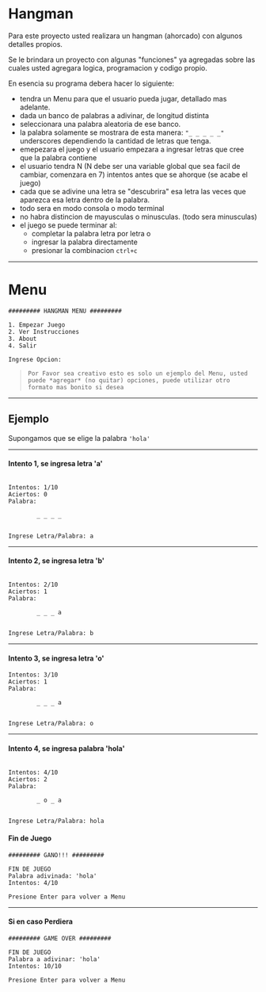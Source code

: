 # Hangman

Para este proyecto usted realizara un hangman (ahorcado) con algunos detalles propios.


Se le brindara un proyecto con algunas "funciones" ya agregadas sobre las cuales usted agregara logica, programacion y codigo propio.


En esencia su programa debera hacer lo siguiente:

- tendra un Menu para que el usuario pueda jugar, detallado mas adelante.
- dada un banco de palabras a adivinar, de longitud distinta
- seleccionara una palabra aleatoria de ese banco.
- la palabra solamente se mostrara de esta manera: `"_ _ _ _ _"`  underscores dependiendo la cantidad de letras que tenga.
- emepezara el juego y el usuario empezara a ingresar letras que cree que la palabra contiene
- el usuario tendra N (N debe ser una variable global que sea facil de cambiar, comenzara en 7) intentos antes que se ahorque (se acabe el juego)
- cada que se adivine una letra se "descubrira" esa letra las veces que aparezca esa letra dentro de la palabra.
- todo sera en modo consola o modo terminal
- no habra distincion de mayusculas o minusculas. (todo sera minusculas)
- el juego se puede terminar al:
    - completar la palabra letra por letra o
    - ingresar la palabra directamente
    - presionar la combinacion `ctrl+c`

---
# Menu


```
######### HANGMAN MENU #########

1. Empezar Juego
2. Ver Instrucciones
3. About
4. Salir

Ingrese Opcion:

```

>  `Por Favor sea creativo esto es solo un ejemplo del Menu, usted puede *agregar* (no quitar) opciones, puede utilizar otro formato mas bonito si desea`


---
## Ejemplo


Supongamos que se elige la palabra `'hola'`

---
#### Intento 1, se ingresa letra 'a'
```

Intentos: 1/10
Aciertos: 0
Palabra:

        _ _ _ _


Ingrese Letra/Palabra: a
```

---
#### Intento 2, se ingresa letra 'b'

```

Intentos: 2/10
Aciertos: 1
Palabra:

        _ _ _ a


Ingrese Letra/Palabra: b
```


---
#### Intento 3, se ingresa letra 'o'

```
Intentos: 3/10
Aciertos: 1
Palabra:

        _ _ _ a


Ingrese Letra/Palabra: o
```


---
#### Intento 4, se ingresa palabra 'hola'

```

Intentos: 4/10
Aciertos: 2
Palabra:

        _ o _ a


Ingrese Letra/Palabra: hola
```

#### Fin de Juego

```
######### GANO!!! #########

FIN DE JUEGO
Palabra adivinada: 'hola'
Intentos: 4/10

Presione Enter para volver a Menu

```

---

#### Si en caso Perdiera


```
######### GAME OVER #########

FIN DE JUEGO
Palabra a adivinar: 'hola'
Intentos: 10/10

Presione Enter para volver a Menu

```

